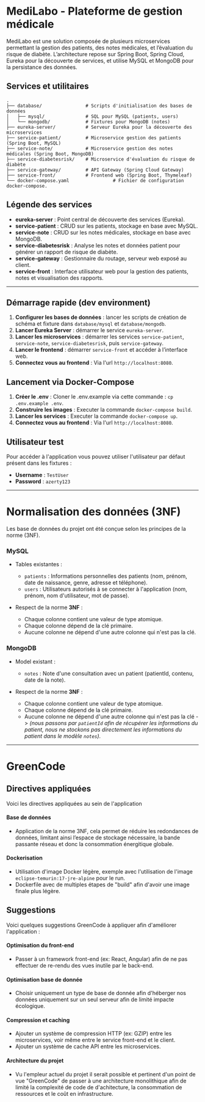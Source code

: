 # MediLabo - Plateforme de gestion médicale

MediLabo est une solution composée de plusieurs microservices permettant la gestion des patients, des notes médicales, et l’évaluation du risque de diabète. L’architecture repose sur Spring Boot, Spring Cloud, Eureka pour la découverte de services, et utilise MySQL et MongoDB pour la persistance des données.

## Services et utilitaires

```
.
├── database/                # Scripts d'initialisation des bases de données
│   ├── mysql/               # SQL pour MySQL (patients, users)
│   └── mongodb/             # Fixtures pour MongoDB (notes)
├── eureka-server/           # Serveur Eureka pour la découverte des microservices
├── service-patient/         # Microservice gestion des patients (Spring Boot, MySQL)
├── service-note/            # Microservice gestion des notes médicales (Spring Boot, MongoDB)
├── service-diabetesrisk/    # Microservice d'évaluation du risque de diabète
├── service-gateway/         # API Gateway (Spring Cloud Gateway)
├── service-front/           # Frontend web (Spring Boot, Thymeleaf)
└── docker-compose.yaml                # Fichier de configuration docker-compose.
```

## Légende des services

- **eureka-server** : Point central de découverte des services (Eureka).
- **service-patient** : CRUD sur les patients, stockage en base avec MySQL.
- **service-note** : CRUD sur les notes médicales, stockage en base avec MongoDB.
- **service-diabetesrisk** : Analyse les notes et données patient pour générer un rapport de risque de diabète.
- **service-gateway** : Gestionnaire du routage, serveur web exposé au client.
- **service-front** : Interface utilisateur web pour la gestion des patients, notes et visualisation des rapports.

---

## Démarrage rapide (dev environment)

1. **Configurer les bases de données** : lancer les scripts de création de schéma et fixture dans `database/mysql` et `database/mongodb`.
2. **Lancer Eureka Server** : démarrer le service `eureka-server`.
3. **Lancer les microservices** : démarrer les services `service-patient`, `service-note`, `service-diabetesrisk`, puis `service-gateway`.
4. **Lancer le frontend** : démarrer `service-front` et accéder à l’interface web.
5. **Connectez vous au frontend** : Via l'url `http://localhost:8080`.

## Lancement via Docker-Compose

1. **Créer le .env** : Cloner le .env.example via cette commande : `cp .env.example .env`.
2. **Construire les images** : Executer la commande `docker-compose build`.
3. **Lancer les services** : Executer la commande `docker-compose up`.
4. **Connectez vous au frontend** : Via l'url `http://localhost:8080`.

## Utilisateur test

Pour accéder à l'application vous pouvez utiliser l'utilisateur par défaut présent dans les fixtures :

- **Username** : `TestUser`
- **Password** : `azerty123`

---

# Normalisation des données (3NF)

Les base de données du projet ont été conçue selon les principes de la norme (3NF).

### MySQL

- Tables existantes :
  - `patients` : Informations personnelles des patients (nom, prénom, date de naissance, genre, adresse et téléphone).
  - `users` : Utilisateurs autorisés à se connecter à l'application (nom, prénom, nom d'utilisateur, mot de passe).


- Respect de la norme **3NF** :
  - Chaque colonne contient une valeur de type atomique.
  - Chaque colonne dépend de la clé primaire.
  - Aucune colonne ne dépend d'une autre colonne qui n'est pas la clé.
  
### MongoDB
- Model existant :
  - `notes` : Note d'une consultation avec un patient (patientId, contenu, date de la note).

- Respect de la norme **3NF** :
  - Chaque colonne contient une valeur de type atomique.
  - Chaque colonne dépend de la clé primaire.
  - Aucune colonne ne dépend d'une autre colonne qui n'est pas la clé -> *(nous passons par `patientId` afin de récupérer les informations du patient, nous ne stockons pas directement les informations du patient dans le modèle `notes`).*

---

# GreenCode

## Directives appliquées

Voici les directives appliquées au sein de l'application


#### Base de données
- Application de la norme 3NF, cela permet de réduire les redondances de données, limitant ainsi l’espace de stockage nécessaire, la bande passante réseau et donc la consommation énergitique globale.

#### Dockerisation
- Utilisation d'image Docker légère, exemple avec l'utilisation de l'image `eclipse-temurin:17-jre-alpine` pour le run.
- Dockerfile avec de multiples étapes de "build" afin d'avoir une image finale plus légère.



## Suggestions

Voici quelques suggestions GreenCode à appliquer afin d'améliorer l'application :

#### Optimisation du front-end
- Passer à un framework front-end (ex: React, Angular) afin de ne pas effectuer de re-rendu des vues inutile par le back-end.

#### Optimisation base de donnée
- Choisir uniquement un type de base de donnée afin d'héberger nos données uniquement sur un seul serveur afin de limité impacte écologique.

#### Compression et caching
- Ajouter un système de compression HTTP (ex: GZIP) entre les microservices, voir même entre le service front-end et le client.
- Ajouter un système de cache API entre les microservices.

#### Architecture du projet
- Vu l'empleur actuel du projet il serait possible et pertinent d'un point de vue "GreenCode" de passer à une architecture monolithique afin de limité la complexité de code de d'achitecture, la consommation de ressources et le coût en infrastructure.